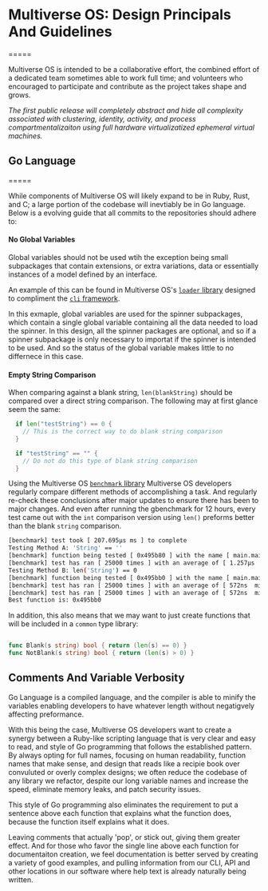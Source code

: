 # Multiverse OS: Design Principals And Guidelines
=====

Multiverse OS is intended to be a collaborative effort, the combined effort of 
a dedicated team sometimes able to work full time; and volunteers who
encouraged to participate and contribute as the project takes shape and grows.

*The first public release will completely abstract and hide all complexity
associated with clustering, identity, activity, and process compartmentalizaiton
using full hardware virtualizatized ephemeral virtual machines.*


## Go Language
=====

While components of Multiverse OS will likely expand to be in Ruby, Rust, and 
C; a large portion of the codebase will inevtiably be in Go language.  Below is 
a evolving guide that all commits to the repositories should adhere to: 


#### No Global Variables
Global variables should not be used wtih the exception being small subpackages
that contain extensions, or extra variations, data or essentially instances of a
model defined by an interface. 

An example of this can be found in Multiverse OS's [`loader`
library](github.com/multiverse-os/loader) designed
to compliment the [`cli` framework](https://github.com/multiverse-os/cli).

In this exmaple, global variables are used for the spinner subpackages, which
contain a single global variable containing all the data needed to load the
spinner. In this design, all the spinner packages are optional, and so if a
spinner subpackage is only necessary to importat if the spinner is intended to
be used. And so the status of the global variable makes little to no differnece
in this case. 


#### Empty String Comparison 
When comparing against a blank string, `len(blankString)` should be compared
over a direct string comparison. The following may at first glance seem the
same: 

```Go
  if len("testString") == 0 {
    // This is the correct way to do blank string comparison
  }

  if "testString" == "" {
    // Do not do this type of blank string comparison
  }
```


Using the Multiverse OS [`benchmark`
library](https://github.com/multiverse-os/benchmark) Multiverse OS developers
regularly compare different methods of accomplishing a task. And regularly
re-check these conclusions after major updates to ensure there has been to major
changes. And even after running the gbenchmark for 12 hours, every test came out
with the `int` comparison version using `len()` preforms better than the blank
`string` comparison. 

```Bash
[benchmark] test took [ 207.695µs ms ] to complete 
Testing Method A: 'String' == ''
[benchmark] function being tested [ 0x495b80 ] with the name [ main.main.func1 ]
[benchmark] test has ran [ 25000 times ] with an average of [ 1.257µs  microseconds ]
Testing Method B: len('String') == 0
[benchmark] function being tested [ 0x495bb0 ] with the name [ main.main.func2 ]
[benchmark] test has ran [ 25000 times ] with an average of [ 572ns  microseconds ]
[benchmark] test has ran [ 25000 times ] with an average of [ 572ns  microseconds ]
Best function is: 0x495bb0

```


In addition, this also means that we may want to just create functions that will
be included in a `common` type library: 


```Go 

func Blank(s string) bool { return (len(s) == 0) } 
func NotBlank(s string) bool { return (len(s) > 0) }
```

## Comments And Variable Verbosity
Go Language is a compiled language, and the compiler is able to minify the
variables enabling developers to have whatever length without negatigvely
affecting preformance. 

With this being the case, Multiverse OS developers want to create a synergy
between a Ruby-like scripting language that is very clear and easy to read, and
style of Go programming that follows the established pattern. By always opting
for full names, focusing on human readability, function names that make sense,
and design that reads like a recipie book over convuluted or overly complex
designs; we often reduce the codebase of any library we refactor, despite our
long variable names and increase the speed, eliminate memory leaks, and patch
security issues. 

This style of Go programming also eliminates the requirement to put a sentence
above each function that explains what the function does, because the function
itself explains what it does. 

Leaving comments that actually 'pop', or stick out, giving them greater effect.
And for those who favor the single line above each function for documentaiton
creation, we feel documentation is better served by creating a variety of good
examples, and pulling information from our CLI, API and other locations in our
software where help text is already naturally being written. 




